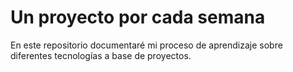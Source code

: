 # Un proyecto por cada semana
En este repositorio documentaré mi proceso de aprendizaje sobre diferentes tecnologías a base de proyectos. 
